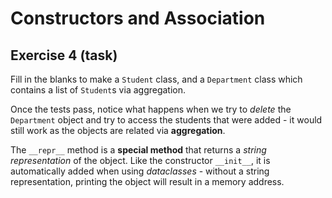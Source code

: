 # Constructors and Association

## Exercise 4 (task)

Fill in the blanks to make a `Student` class, and a `Department` class which contains a list of `Student`s via aggregation.

Once the tests pass, notice what happens when we try to *delete* the `Department` object and try to access the students that were added - it would still work as the objects are related via **aggregation**.

The `__repr__` method is a **special method** that returns a *string representation* of the object. Like the constructor `__init__`, it is automatically added when using *dataclasses* - without a string representation, printing the object will result in a memory address.
